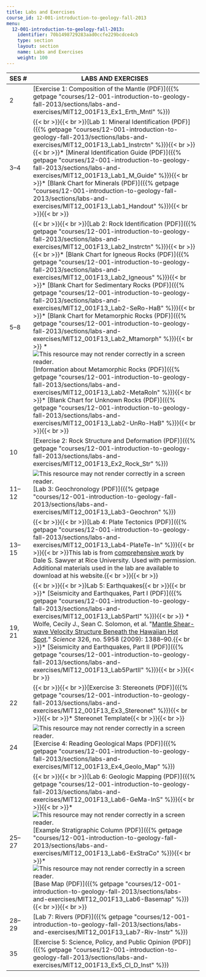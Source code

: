 ```yaml
---
title: Labs and Exercises
course_id: 12-001-introduction-to-geology-fall-2013
menu:
  12-001-introduction-to-geology-fall-2013:
    identifier: 70b1498729283aad0ccfe229bcdce4cb
    type: section
    layout: section
    name: Labs and Exercises
    weight: 100
---
```

| SES # | LABS AND EXERCISES |
| --- | --- |
| 2 | [Exercise 1: Composition of the Mantle (PDF)]({{% getpage "courses/12-001-introduction-to-geology-fall-2013/sections/labs-and-exercises/MIT12_001F13_Ex1_Erth_Mntl" %}}) |
| 3–4 | {{< br >}}{{< br >}}[Lab 1: Mineral Identification (PDF)]({{% getpage "courses/12-001-introduction-to-geology-fall-2013/sections/labs-and-exercises/MIT12_001F13_Lab1_Instrctn" %}}){{< br >}}{{< br >}}*   [Mineral Identification Guide (PDF)]({{% getpage "courses/12-001-introduction-to-geology-fall-2013/sections/labs-and-exercises/MIT12_001F13_Lab1_M_Guide" %}}){{< br >}}*   [Blank Chart for Minerals (PDF)]({{% getpage "courses/12-001-introduction-to-geology-fall-2013/sections/labs-and-exercises/MIT12_001F13_Lab1_Handout" %}}){{< br >}}{{< br >}} |
| 5–8 | {{< br >}}{{< br >}}[Lab 2: Rock Identification (PDF)]({{% getpage "courses/12-001-introduction-to-geology-fall-2013/sections/labs-and-exercises/MIT12_001F13_Lab2_Instrctn" %}}){{< br >}}{{< br >}}*   [Blank Chart for Igneous Rocks (PDF)]({{% getpage "courses/12-001-introduction-to-geology-fall-2013/sections/labs-and-exercises/MIT12_001F13_Lab2_Igneous" %}}){{< br >}}*   [Blank Chart for Sedimentary Rocks (PDF)]({{% getpage "courses/12-001-introduction-to-geology-fall-2013/sections/labs-and-exercises/MIT12_001F13_Lab2-SeRo-HaB" %}}){{< br >}}*   [Blank Chart for Metamorphic Rocks (PDF)]({{% getpage "courses/12-001-introduction-to-geology-fall-2013/sections/labs-and-exercises/MIT12_001F13_Lab2_Mtamorph" %}}){{< br >}}    *   ![This resource may not render correctly in a screen reader.](/images/inacessible.gif)[Information about Metamorphic Rocks (PDF)]({{% getpage "courses/12-001-introduction-to-geology-fall-2013/sections/labs-and-exercises/MIT12_001F13_Lab2-MetaRoIn" %}}){{< br >}}*   [Blank Chart for Unknown Rocks (PDF)]({{% getpage "courses/12-001-introduction-to-geology-fall-2013/sections/labs-and-exercises/MIT12_001F13_Lab2-UnRo-HaB" %}}){{< br >}}{{< br >}} |
| 10 | [Exercise 2: Rock Structure and Deformation (PDF)]({{% getpage "courses/12-001-introduction-to-geology-fall-2013/sections/labs-and-exercises/MIT12_001F13_Ex2_Rock_Str" %}}) |
| 11–12 | ![This resource may not render correctly in a screen reader.](/images/inacessible.gif)[Lab 3: Geochronology (PDF)]({{% getpage "courses/12-001-introduction-to-geology-fall-2013/sections/labs-and-exercises/MIT12_001F13_Lab3-Geochron" %}}) |
| 13–15 | {{< br >}}{{< br >}}[Lab 4: Plate Tectonics (PDF)]({{% getpage "courses/12-001-introduction-to-geology-fall-2013/sections/labs-and-exercises/MIT12_001F13_Lab4-PlateTe-In" %}}){{< br >}}{{< br >}}This lab is from [comprehensive work](http://plateboundary.rice.edu/home.html) by Dale S. Sawyer at Rice University. Used with permission. Additional materials used in the lab are available to download at his website.{{< br >}}{{< br >}} |
| 19, 21 | {{< br >}}{{< br >}}Lab 5: Earthquakes{{< br >}}{{< br >}}*   [Seismicity and Earthquakes, Part I (PDF)]({{% getpage "courses/12-001-introduction-to-geology-fall-2013/sections/labs-and-exercises/MIT12_001F13_Lab5PartI" %}}){{< br >}}    *   Wolfe, Cecily J., Sean C. Solomon, et al. "[Mantle Shear-wave Velocity Structure Beneath the Hawaiian Hot Spot](http://dx.doi.org/10.1126/science.1180165)." _Science_ 326, no. 5958 (2009): 1388–90.{{< br >}}*   [Seismicity and Earthquakes, Part II (PDF)]({{% getpage "courses/12-001-introduction-to-geology-fall-2013/sections/labs-and-exercises/MIT12_001F13_Lab5PartII" %}}){{< br >}}{{< br >}} |
| 22 | {{< br >}}{{< br >}}[Exercise 3: Stereonets (PDF)]({{% getpage "courses/12-001-introduction-to-geology-fall-2013/sections/labs-and-exercises/MIT12_001F13_Ex3_Stereonet" %}}){{< br >}}{{< br >}}*   Stereonet Template{{< br >}}{{< br >}} |
| 24 | ![This resource may not render correctly in a screen reader.](/images/inacessible.gif)[Exercise 4: Reading Geological Maps (PDF)]({{% getpage "courses/12-001-introduction-to-geology-fall-2013/sections/labs-and-exercises/MIT12_001F13_Ex4_Geolo_Map" %}}) |
| 25–27 | {{< br >}}{{< br >}}[Lab 6: Geologic Mapping (PDF)]({{% getpage "courses/12-001-introduction-to-geology-fall-2013/sections/labs-and-exercises/MIT12_001F13_Lab6-GeMa-InS" %}}){{< br >}}{{< br >}}*   ![This resource may not render correctly in a screen reader.](/images/inacessible.gif)[Example Stratigraphic Column (PDF)]({{% getpage "courses/12-001-introduction-to-geology-fall-2013/sections/labs-and-exercises/MIT12_001F13_Lab6-ExStraCo" %}}){{< br >}}*   ![This resource may not render correctly in a screen reader.](/images/inacessible.gif)[Base Map (PDF)]({{% getpage "courses/12-001-introduction-to-geology-fall-2013/sections/labs-and-exercises/MIT12_001F13_Lab6-Basemap" %}}){{< br >}}{{< br >}} |
| 28–29 | [Lab 7: Rivers (PDF)]({{% getpage "courses/12-001-introduction-to-geology-fall-2013/sections/labs-and-exercises/MIT12_001F13_Lab7-Riv-Instr" %}}) |
| 35 | [Exercise 5: Science, Policy, and Public Opinion (PDF)]({{% getpage "courses/12-001-introduction-to-geology-fall-2013/sections/labs-and-exercises/MIT12_001F13_Ex5_Cl_D_Inst" %}})